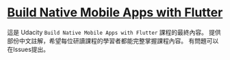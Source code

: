 # [Build Native Mobile Apps with Flutter](https://www.udacity.com/course/ud905)

這是 Udacity `Build Native Mobile Apps with Flutter` 課程的最終內容。
提供部份中文註解，希望每位研讀課程的學習者都能完整掌握課程內容。
有問題可以在Issues提出。